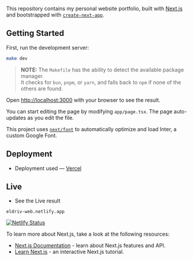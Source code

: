 This repository contains my personal website portfolio, built with [Next.js](https://nextjs.org/) and bootstrapped with [`create-next-app`](https://github.com/vercel/next.js/tree/canary/packages/create-next-app).

## Getting Started

First, run the development server:

```bash
make dev
```
> **NOTE:** The `Makefile` has the ability to detect the available package manager.  
> It checks for `bun`, `pnpm`, or `yarn`, and falls back to `npm` if none of the others are found.

Open [http://localhost:3000](http://localhost:3000) with your browser to see the result.

You can start editing the page by modifying `app/page.tsx`. The page auto-updates as you edit the file.

This project uses [`next/font`](https://nextjs.org/docs/basic-features/font-optimization) to automatically optimize and load Inter, a custom Google Font.

## Deployment
- Deployment used — [Vercel](https://vercel.app)

## Live
- See the Live result
```
eldriv-web.netlify.app
```

[![Netlify Status](https://api.netlify.com/api/v1/badges/e41d4dd6-500a-4698-b57f-3c220f537e3f/deploy-status)](https://app.netlify.com/projects/eldriv-web/deploys)

To learn more about Next.js, take a look at the following resources:

- [Next.js Documentation](https://nextjs.org/docs) - learn about Next.js features and API.
- [Learn Next.js](https://nextjs.org/learn) - an interactive Next.js tutorial.




